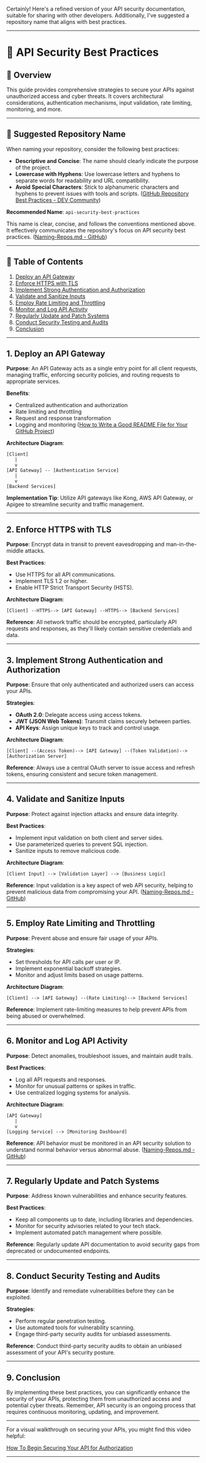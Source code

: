Certainly! Here's a refined version of your API security documentation, suitable for sharing with other developers. Additionally, I've suggested a repository name that aligns with best practices.

---

# 🔐 API Security Best Practices

## 📘 Overview

This guide provides comprehensive strategies to secure your APIs against unauthorized access and cyber threats. It covers architectural considerations, authentication mechanisms, input validation, rate limiting, monitoring, and more.

---

## 📁 Suggested Repository Name

When naming your repository, consider the following best practices:

- **Descriptive and Concise**: The name should clearly indicate the purpose of the project.
- **Lowercase with Hyphens**: Use lowercase letters and hyphens to separate words for readability and URL compatibility.
- **Avoid Special Characters**: Stick to alphanumeric characters and hyphens to prevent issues with tools and scripts. ([GitHub Repository Best Practices - DEV Community](https://dev.to/pwd9000/github-repository-best-practices-23ck?utm_source=chatgpt.com))

**Recommended Name**: `api-security-best-practices`

This name is clear, concise, and follows the conventions mentioned above. It effectively communicates the repository's focus on API security best practices. ([Naming-Repos.md - GitHub](https://github.com/bcgov/BC-Policy-Framework-For-GitHub/blob/master/BC-Gov-Org-HowTo/Naming-Repos.md?utm_source=chatgpt.com))

---

## 📄 Table of Contents

1. [Deploy an API Gateway](#1-deploy-an-api-gateway)
2. [Enforce HTTPS with TLS](#2-enforce-https-with-tls)
3. [Implement Strong Authentication and Authorization](#3-implement-strong-authentication-and-authorization)
4. [Validate and Sanitize Inputs](#4-validate-and-sanitize-inputs)
5. [Employ Rate Limiting and Throttling](#5-employ-rate-limiting-and-throttling)
6. [Monitor and Log API Activity](#6-monitor-and-log-api-activity)
7. [Regularly Update and Patch Systems](#7-regularly-update-and-patch-systems)
8. [Conduct Security Testing and Audits](#8-conduct-security-testing-and-audits)
9. [Conclusion](#9-conclusion)

---

## 1. Deploy an API Gateway

**Purpose**: An API Gateway acts as a single entry point for all client requests, managing traffic, enforcing security policies, and routing requests to appropriate services.

**Benefits**:

- Centralized authentication and authorization
- Rate limiting and throttling
- Request and response transformation
- Logging and monitoring ([How to Write a Good README File for Your GitHub Project](https://www.freecodecamp.org/news/how-to-write-a-good-readme-file/?utm_source=chatgpt.com))

**Architecture Diagram**:

```plaintext
[Client]
   |
   v
[API Gateway] -- [Authentication Service]
   |
   v
[Backend Services]
```

**Implementation Tip**: Utilize API gateways like Kong, AWS API Gateway, or Apigee to streamline security and traffic management.

---

## 2. Enforce HTTPS with TLS

**Purpose**: Encrypt data in transit to prevent eavesdropping and man-in-the-middle attacks.

**Best Practices**:

- Use HTTPS for all API communications.
- Implement TLS 1.2 or higher.
- Enable HTTP Strict Transport Security (HSTS).

**Architecture Diagram**:

```plaintext
[Client] --HTTPS--> [API Gateway] --HTTPS--> [Backend Services]
```

**Reference**: All network traffic should be encrypted, particularly API requests and responses, as they'll likely contain sensitive credentials and data. 

---

## 3. Implement Strong Authentication and Authorization

**Purpose**: Ensure that only authenticated and authorized users can access your APIs.

**Strategies**:

- **OAuth 2.0**: Delegate access using access tokens.
- **JWT (JSON Web Tokens)**: Transmit claims securely between parties.
- **API Keys**: Assign unique keys to track and control usage.

**Architecture Diagram**:

```plaintext
[Client] --(Access Token)--> [API Gateway] --(Token Validation)--> [Authorization Server]
```

**Reference**: Always use a central OAuth server to issue access and refresh tokens, ensuring consistent and secure token management. 

---

## 4. Validate and Sanitize Inputs

**Purpose**: Protect against injection attacks and ensure data integrity.

**Best Practices**:

- Implement input validation on both client and server sides.
- Use parameterized queries to prevent SQL injection.
- Sanitize inputs to remove malicious code.

**Architecture Diagram**:

```plaintext
[Client Input] --> [Validation Layer] --> [Business Logic]
```

**Reference**: Input validation is a key aspect of web API security, helping to prevent malicious data from compromising your API.  ([Naming-Repos.md - GitHub](https://github.com/bcgov/BC-Policy-Framework-For-GitHub/blob/master/BC-Gov-Org-HowTo/Naming-Repos.md?utm_source=chatgpt.com))

---

## 5. Employ Rate Limiting and Throttling

**Purpose**: Prevent abuse and ensure fair usage of your APIs.

**Strategies**:

- Set thresholds for API calls per user or IP.
- Implement exponential backoff strategies.
- Monitor and adjust limits based on usage patterns.

**Architecture Diagram**:

```plaintext
[Client] --> [API Gateway] --(Rate Limiting)--> [Backend Services]
```

**Reference**: Implement rate-limiting measures to help prevent APIs from being abused or overwhelmed. 

---

## 6. Monitor and Log API Activity

**Purpose**: Detect anomalies, troubleshoot issues, and maintain audit trails.

**Best Practices**:

- Log all API requests and responses.
- Monitor for unusual patterns or spikes in traffic.
- Use centralized logging systems for analysis.

**Architecture Diagram**:

```plaintext
[API Gateway]
   |
   v
[Logging Service] --> [Monitoring Dashboard]
```

**Reference**: API behavior must be monitored in an API security solution to understand normal behavior versus abnormal abuse.  ([Naming-Repos.md - GitHub](https://github.com/bcgov/BC-Policy-Framework-For-GitHub/blob/master/BC-Gov-Org-HowTo/Naming-Repos.md?utm_source=chatgpt.com))

---

## 7. Regularly Update and Patch Systems

**Purpose**: Address known vulnerabilities and enhance security features.

**Best Practices**:

- Keep all components up to date, including libraries and dependencies.
- Monitor for security advisories related to your tech stack.
- Implement automated patch management where possible.

**Reference**: Regularly update API documentation to avoid security gaps from deprecated or undocumented endpoints. 

---

## 8. Conduct Security Testing and Audits

**Purpose**: Identify and remediate vulnerabilities before they can be exploited.

**Strategies**:

- Perform regular penetration testing.
- Use automated tools for vulnerability scanning.
- Engage third-party security audits for unbiased assessments.

**Reference**: Conduct third-party security audits to obtain an unbiased assessment of your API's security posture. 

---

## 9. Conclusion

By implementing these best practices, you can significantly enhance the security of your APIs, protecting them from unauthorized access and potential cyber threats. Remember, API security is an ongoing process that requires continuous monitoring, updating, and improvement.

---

For a visual walkthrough on securing your APIs, you might find this video helpful:

[How To Begin Securing Your API for Authorization](https://www.youtube.com/watch?v=IGTe_POVghg)

---








